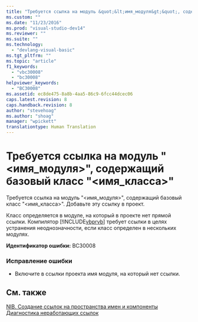 ```yaml
---
title: "Требуется ссылка на модуль &quot;&lt;имя_модуля&gt;&quot;, содержащий базовый класс &quot;&lt;имя_класса&gt;&quot; | Microsoft Docs"
ms.custom: ""
ms.date: "11/23/2016"
ms.prod: "visual-studio-dev14"
ms.reviewer: ""
ms.suite: ""
ms.technology: 
  - "devlang-visual-basic"
ms.tgt_pltfrm: ""
ms.topic: "article"
f1_keywords: 
  - "vbc30008"
  - "bc30008"
helpviewer_keywords: 
  - "BC30008"
ms.assetid: ec8de475-8a8b-4aa5-86c9-6fcc44dcec06
caps.latest.revision: 8
caps.handback.revision: 8
author: "stevehoag"
ms.author: "shoag"
manager: "wpickett"
translationtype: Human Translation
---
```

# Требуется ссылка на модуль &quot;&lt;имя_модуля&gt;&quot;, содержащий базовый класс &quot;&lt;имя_класса&gt;&quot;
Требуется ссылка на модуль "\<имя\_модуля\>", содержащий базовый класс "\<имя\_класса\>". Добавьте эту ссылку в проект.  
  
 Класс определяется в модуле, на который в проекте нет прямой ссылки. Компилятор [!INCLUDE[vbprvb](../../csharp/programming-guide/concepts/linq/includes/vbprvb_md.md)] требует ссылки в целях устранения неоднозначности, если класс определен в нескольких модулях.  
  
 **Идентификатор ошибки:** BC30008  
  
### Исправление ошибки  
  
-   Включите в ссылки проекта имя модуля, на который нет ссылки.  
  
## См. также  
 [NIB. Создание ссылок на пространства имен и компоненты](http://msdn.microsoft.com/ru-ru/568fa759-796b-44cd-bf5e-1cf8de6e38fd)   
 [Диагностика неработающих ссылок](/visual-studio/ide/troubleshooting-broken-references)
